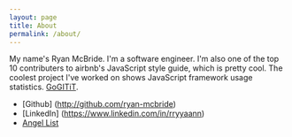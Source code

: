 ```yaml
---
layout: page
title: About
permalink: /about/
---
```

My name's Ryan McBride. I'm a software engineer. I'm also one of the top 10 contributers to airbnb's JavaScript style guide, which is pretty cool. The coolest project I've worked on shows JavaScript framework usage statistics. [GoGITiT](http://gotitit.co).

* [Github] (http://github.com/ryan-mcbride)
* [LinkedIn] (https://www.linkedin.com/in/rryyaann)
* [Angel List](https://angel.co/ryan-mcbride-2)
